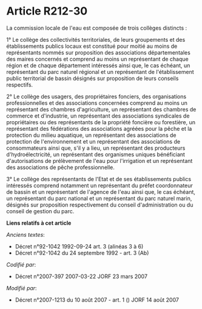 # Article R212-30

La commission locale de l'eau est composée de trois collèges distincts :

1° Le collège des collectivités territoriales, de leurs groupements et des établissements publics locaux est constitué pour
moitié au moins de représentants nommés sur proposition des associations départementales des maires concernés et comprend au
moins un représentant de chaque région et de chaque département intéressés ainsi que, le cas échéant, un représentant du parc
naturel régional et un représentant de l'établissement public territorial de bassin désignés sur proposition de leurs
conseils respectifs.

2° Le collège des usagers, des propriétaires fonciers, des organisations professionnelles et des associations concernées
comprend au moins un représentant des chambres d'agriculture, un représentant des chambres de commerce et d'industrie, un
représentant des associations syndicales de propriétaires ou des représentants de la propriété foncière ou forestière, un
représentant des fédérations des associations agréées pour la pêche et la protection du milieu aquatique, un représentant des
associations de protection de l'environnement et un représentant des associations de consommateurs ainsi que, s'il y a lieu,
un représentant des producteurs d'hydroélectricité, un représentant des organismes uniques bénéficiant d'autorisations de
prélèvement de l'eau pour l'irrigation et un représentant des associations de pêche professionnelle.

3° Le collège des représentants de l'Etat et de ses établissements publics intéressés comprend notamment un représentant du
préfet coordonnateur de bassin et un représentant de l'agence de l'eau ainsi que, le cas échéant, un représentant du parc
national et un représentant du parc naturel marin, désignés sur proposition respectivement du conseil d'administration ou du
conseil de gestion du parc.

**Liens relatifs à cet article**

_Anciens textes_:

  - Décret n°92-1042 1992-09-24 art. 3 (alinéas 3 à 6)
  - Décret n°92-1042 du 24 septembre 1992 - art. 3 (Ab)

_Codifié par_:

  - Décret n°2007-397 2007-03-22 JORF 23 mars 2007

_Modifié par_:

  - Décret n°2007-1213 du 10 août 2007 - art. 1 () JORF 14 août 2007
